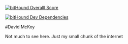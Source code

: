 [![bitHound Overalll Score](https://www.bithound.io/github/dmck0y/davidmckoy/badges/score.svg)](https://www.bithound.io/github/dmck0y/davidmckoy)

[![bitHound Dev Dependencies](https://localhost:8443/github/dmck0y/davidmckoy/badges/devDependencies.svg)](https://localhost:8443/github/dmck0y/davidmckoy/master/dependencies/npm)

#David McKoy

Not much to see here. Just my small chunk of the internet
